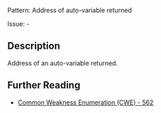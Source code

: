 Pattern: Address of auto-variable returned

Issue: -

## Description

Address of an auto-variable returned.

## Further Reading

* [Common Weakness Enumeration (CWE) - 562](https://cwe.mitre.org/data/definitions/562.html)